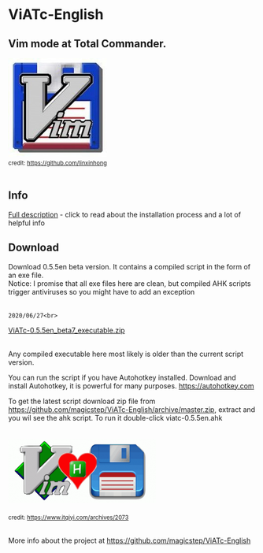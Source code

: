 <html lang="en">
<head>
    <meta charset="UTF-8">
    <meta name="viewport" content="width=device-width, initial-scale=1.0">
    <meta http-equiv="X-UA-Compatible" content="ie=edge">
    <title>ViATc-English</title>
</head>
<body>
<h1>ViATc-English </h1>
<h2>Vim mode at Total Commander.</h2>
<img src="viatc_logo.jpg" alt="viatc_logo.jpg" width="" height="" border="0"><br>   
<small>credit: <A href="https://github.com/linxinhong" target="_blank">https://github.com/linxinhong</a></small><br><br>  


<p>
     <!--<a href="/README.md">Full description</a>     -->
<h2>Info</h2>
<a href="readme/">Full description</a> - click to read about the installation process and a lot of helpful info<br>      
<h2>Download</h2>
    Download 0.5.5en beta version. It contains a compiled script in the form of an exe file. <br>  
    Notice: I promise that all exe files here are clean, but compiled AHK scripts trigger antiviruses so you might have to add an exception <br><br>  

    2020/06/27<br>
  <a href="ViATc-0.5.5en_beta7_executable.zip">ViATc-0.5.5en_beta7_executable.zip</a><br>
  <br>

<!-- 
    2020/06/25<br>
  <a href="ViATc-0.5.5en_beta6_executable.zip">ViATc-0.5.5en_beta6_executable.zip</a><br>
  <br>

    2020/06/25<br>
  <a href="ViATc-0.5.5en_beta5_executable.zip">ViATc-0.5.5en_beta5_executable.zip</a><br>
  <br>

    2020/06/22<br>
  <a href="ViATc-0.5.5en_beta4_executable.zip">ViATc-0.5.5en_beta4_executable.zip</a><br>
  <br>

    2020/06/19<br>
  <a href="ViATc-0.5.5en_beta2_executable.zip">ViATc-0.5.5en_beta2_executable.zip</a><br>
  <br>


    2020/06/18<br>
    In this version the disable shortcut is not working, but disabling works in the tray icon menu.<br>
  <a href="ViATc-0.5.5en_beta1_executable.zip">ViATc-0.5.5en_beta1_executable.zip</a><br>
  <br>

   2017/06/22<br>
   Download an old 0.5.3en version. It contains compiled script in the form of an exe file. <br>  
   <a href="ViATc-0.5.3en_executable.zip">ViATc-0.5.3en_executable.zip</a> <br>  <br>  
-->    

   Any compiled executable here most likely is older than the current script version. <br>  

You can run the script if you have Autohotkey installed. Download and install Autohotkey, it is powerful for many purposes. 
<a href="https://autohotkey.com">https://autohotkey.com</a>  <br>  

To get the latest script download zip file from 
<a href="https://github.com/magicstep/ViATc-English/archive/master.zip">https://github.com/magicstep/ViATc-English/archive/master.zip</a>,
extract and you wil see the ahk script. To run it double-click viatc-0.5.5en.ahk
<br>  
<br> 
<img src="viatc=Vim(AHK)TC.png" alt="image from https://www.itqiyi.com/archives/2073" width="" height="" border="0"><br>  
<small>credit: https://www.itqiyi.com/archives/2073</small><br><br>  




More info about the project at <a href="https://github.com/magicstep/ViATc-English">https://github.com/magicstep/ViATc-English</a>
</p>
</body>
</html>


